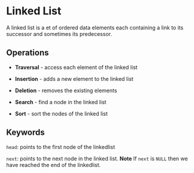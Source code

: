# Linked List
A linked list is a et of ordered data elements each containing a link to its successor and sometimes its predecessor.

## Operations
* **Traversal** - access each element of the linked list
* **Insertion** - adds a new element to the linked list
* **Deletion** - removes the existing elements

* **Search** - find a node in the linked list

* **Sort** - sort the nodes of the linked list

## Keywords
`head`: points to the first node of the linkedlist

`next`: points to the next node in the linked list. 
**Note** If `next` is `NULL` then we have reached the end of the linkedlist.
